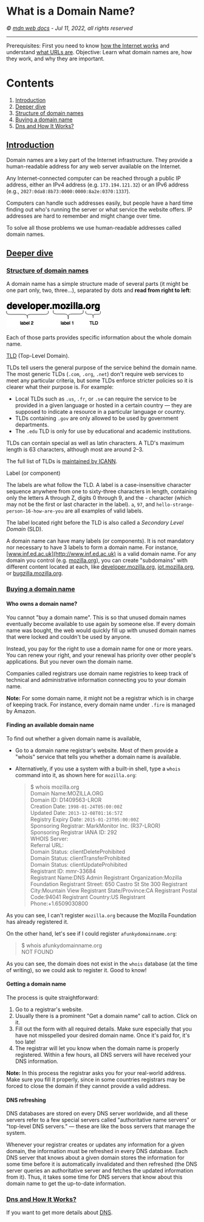 # What is a Domain Name?

_© [mdn web docs](https://developer.mozilla.org/en-US/docs/Learn/Common_questions/What_is_a_domain_name) - Jul 11, 2022, all rights reserved_

---

Prerequisites: First you need to know [how the Internet works](https://muratdemirci.github.io/backend-dev-roadmap/#/./internet/how-does-the-internet-work) and understand [what URLs are](/en-US/docs/Learn/Common_questions/What_is_a_URL). Objective: Learn what domain names are, how they work, and why they are important.

# Contents

1.  [Introduction](#introduction)
2.  [Deeper dive](#deeper-dive)
3.  [Structure of domain names](#structure-of-domain-names)
4.  [Buying a domain name](#buying-a-domain-name)
5.  [Dns and How It Works?](#dns-and-how-it-works)

## [Introduction](#introduction)

Domain names are a key part of the Internet infrastructure. They provide a human-readable address for any web server available on the Internet.

Any Internet-connected computer can be reached through a public IP address, either an IPv4 address (e.g. `173.194.121.32`) or an IPv6 address (e.g., `2027:0da8:8b73:0000:0000:8a2e:0370:1337`).

Computers can handle such addresses easily, but people have a hard time finding out who's running the server or what service the website offers. IP addresses are hard to remember and might change over time.

To solve all those problems we use human-readable addresses called domain names.

## [Deeper dive](#deeper-dive)

### [Structure of domain names](#structure-of-domain-names)

A domain name has a simple structure made of several parts (it might be one part only, two, three…), separated by dots and **read from right to left**:

![Anatomy of the MDN domain name](images/wiadn_structure.png)

Each of those parts provides specific information about the whole domain name.

[TLD](/en-US/docs/Glossary/TLD) (Top-Level Domain).

TLDs tell users the general purpose of the service behind the domain name. The most generic TLDs (`.com`, `.org`, `.net`) don't require web services to meet any particular criteria, but some TLDs enforce stricter policies so it is clearer what their purpose is. For example:

- Local TLDs such as `.us`, `.fr`, or `.se` can require the service to be provided in a given language or hosted in a certain country — they are supposed to indicate a resource in a particular language or country.
- TLDs containing `.gov` are only allowed to be used by government departments.
- The `.edu` TLD is only for use by educational and academic institutions.

TLDs can contain special as well as latin characters. A TLD's maximum length is 63 characters, although most are around 2–3.

The full list of TLDs is [maintained by ICANN](https://www.icann.org/resources/pages/tlds-2012-02-25-en).

Label (or component)

The labels are what follow the TLD. A label is a case-insensitive character sequence anywhere from one to sixty-three characters in length, containing only the letters A through Z, digits 0 through 9, and the - character (which may not be the first or last character in the label). `a`, `97`, and `hello-strange-person-16-how-are-you` are all examples of valid labels.

The label located right before the TLD is also called a _Secondary Level Domain_ (SLD).

A domain name can have many labels (or components). It is not mandatory nor necessary to have 3 labels to form a domain name. For instance, [www.inf.ed.ac.uk](http://www.inf.ed.ac.uk) is a valid domain name. For any domain you control (e.g. [mozilla.org](https://www.mozilla.org/en-US/)), you can create "subdomains" with different content located at each, like [developer.mozilla.org](https://developer.mozilla.org), [iot.mozilla.org](https://iot.mozilla.org/), or [bugzilla.mozilla.org](https://bugzilla.mozilla.org).

### [Buying a domain name](#buying-a-domain-name)

#### Who owns a domain name?

You cannot "buy a domain name". This is so that unused domain names eventually become available to use again by someone else. If every domain name was bought, the web would quickly fill up with unused domain names that were locked and couldn't be used by anyone.

Instead, you pay for the right to use a domain name for one or more years. You can renew your right, and your renewal has priority over other people's applications. But you never own the domain name.

Companies called registrars use domain name registries to keep track of technical and administrative information connecting you to your domain name.

**Note:** For some domain name, it might not be a registrar which is in charge of keeping track. For instance, every domain name under `.fire` is managed by Amazon.

#### Finding an available domain name

To find out whether a given domain name is available,

- Go to a domain name registrar's website. Most of them provide a "whois" service that tells you whether a domain name is available.
- Alternatively, if you use a system with a built-in shell, type a `whois` command into it, as shown here for `mozilla.org`:

  > $ whois mozilla.org  
  > Domain Name:MOZILLA.ORG  
  > Domain ID: D1409563-LROR  
  > Creation Date: `1998-01-24T05:00:00Z`  
  > Updated Date: `2013-12-08T01:16:57Z`  
  > Registry Expiry Date: `2015-01-23T05:00:00Z`  
  > Sponsoring Registrar: MarkMonitor Inc. (R37-LROR)  
  > Sponsoring Registrar IANA ID: 292  
  > WHOIS Server:  
  > Referral URL:  
  > Domain Status: clientDeleteProhibited  
  > Domain Status: clientTransferProhibited  
  > Domain Status: clientUpdateProhibited  
  > Registrant ID: mmr-33684  
  > Registrant Name:DNS Admin Registrant Organization:Mozilla Foundation Registrant Street: 650 Castro St Ste 300 Registrant City:Mountain View Registrant State/Province:CA Registrant Postal Code:94041 Registrant Country:US Registrant Phone:+1.6509030800

As you can see, I can't register `mozilla.org` because the Mozilla Foundation has already registered it.

On the other hand, let's see if I could register `afunkydomainname.org`:

> $ whois afunkydomainname.org  
> NOT FOUND

As you can see, the domain does not exist in the `whois` database (at the time of writing), so we could ask to register it. Good to know!

#### Getting a domain name

The process is quite straightforward:

1.  Go to a registrar's website.
2.  Usually there is a prominent "Get a domain name" call to action. Click on it.
3.  Fill out the form with all required details. Make sure especially that you have not misspelled your desired domain name. Once it's paid for, it's too late!
4.  The registrar will let you know when the domain name is properly registered. Within a few hours, all DNS servers will have received your DNS information.

**Note:** In this process the registrar asks you for your real-world address. Make sure you fill it properly, since in some countries registrars may be forced to close the domain if they cannot provide a valid address.

#### DNS refreshing

DNS databases are stored on every DNS server worldwide, and all these servers refer to a few special servers called "authoritative name servers" or "top-level DNS servers." — these are like the boss servers that manage the system.

Whenever your registrar creates or updates any information for a given domain, the information must be refreshed in every DNS database. Each DNS server that knows about a given domain stores the information for some time before it is automatically invalidated and then refreshed (the DNS server queries an authoritative server and fetches the updated information from it). Thus, it takes some time for DNS servers that know about this domain name to get the up-to-date information.

### [Dns and How It Works?](#dns-and-how-it-works)

If you want to get more details about [DNS](https://muratdemirci.github.io/backend-dev-roadmap/#/./internet/dns-and-how-it-works).
